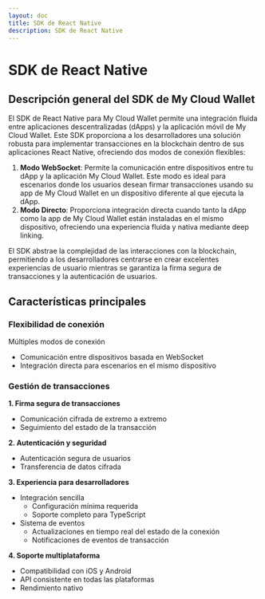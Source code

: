 ```yaml
---
layout: doc
title: SDK de React Native
description: SDK de React Native
---
```


# SDK de React Native
## Descripción general del SDK de My Cloud Wallet

El SDK de React Native para My Cloud Wallet permite una integración fluida entre aplicaciones descentralizadas (dApps) y la aplicación móvil de My Cloud Wallet. Este SDK proporciona a los desarrolladores una solución robusta para implementar transacciones en la blockchain dentro de sus aplicaciones React Native, ofreciendo dos modos de conexión flexibles:
   1. **Modo WebSocket**: Permite la comunicación entre dispositivos entre tu dApp y la aplicación My Cloud Wallet. Este modo es ideal para escenarios donde los usuarios desean firmar transacciones usando su app de My Cloud Wallet en un dispositivo diferente al que ejecuta la dApp.
   2. **Modo Directo**: Proporciona integración directa cuando tanto la dApp como la app de My Cloud Wallet están instaladas en el mismo dispositivo, ofreciendo una experiencia fluida y nativa mediante deep linking.

El SDK abstrae la complejidad de las interacciones con la blockchain, permitiendo a los desarrolladores centrarse en crear excelentes experiencias de usuario mientras se garantiza la firma segura de transacciones y la autenticación de usuarios.

## Características principales

### Flexibilidad de conexión

Múltiples modos de conexión

- Comunicación entre dispositivos basada en WebSocket
- Integración directa para escenarios en el mismo dispositivo

### Gestión de transacciones
**1. Firma segura de transacciones**
  - Comunicación cifrada de extremo a extremo
  - Seguimiento del estado de la transacción

**2. Autenticación y seguridad**
  - Autenticación segura de usuarios
  - Transferencia de datos cifrada

**3. Experiencia para desarrolladores**
  - Integración sencilla
    - Configuración mínima requerida
    - Soporte completo para TypeScript
  - Sistema de eventos
    - Actualizaciones en tiempo real del estado de la conexión
    - Notificaciones de eventos de transacción

**4. Soporte multiplataforma**
   - Compatibilidad con iOS y Android
   - API consistente en todas las plataformas
   - Rendimiento nativo